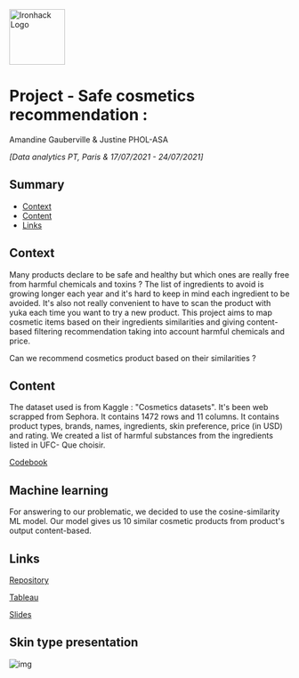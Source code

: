 <img src="https://bit.ly/2VnXWr2" alt="Ironhack Logo" width="100"/>

# Project - Safe cosmetics recommendation : 
Amandine Gauberville & Justine PHOL-ASA 

*[Data analytics PT, Paris & 17/07/2021 - 24/07/2021]*

## Summary
- [Context](#context)
- [Content](#content)
- [Links](#links)

<a name="context"></a>

## Context
Many products declare to be safe and healthy but which ones are really free from harmful chemicals and toxins ? The list of ingredients to avoid is growing longer each year and it's hard to keep in mind each ingredient to be avoided. It's also not really convenient to have to scan the product with yuka each time you want to try a new product. This project aims to map cosmetic items based on their ingredients similarities and giving content-based filtering recommendation taking into account harmful chemicals and price. 

Can we recommend cosmetics product based on their similarities ?

<a name="content"></a>

## Content

The dataset used is from Kaggle : "Cosmetics datasets". It's been web scrapped from Sephora. It contains 1472 rows and 11 columns.
It contains product types, brands, names, ingredients, skin preference, price (in USD) and rating.
We created a list of harmful substances from the ingredients listed in UFC- Que choisir.

[Codebook](https://drive.google.com/file/d/1z4dAHoN7Y9yZXxQG5rIcwNI7_IFcJf1P/view?usp=sharing)

<a name="links"></a>

## Machine learning

For answering to our problematic, we decided to use the cosine-similarity ML model. Our model gives us 10 similar  cosmetic products from product's output content-based.

## Links

[Repository](https://github.com/pholasajustine/Cosmetics_recommendation)  

[Tableau](https://public.tableau.com/app/profile/gauberville.amandine/viz/Cosmeticsrecommendations/Cosmeticsrecommendationsstory)

[Slides](https://docs.google.com/presentation/d/1z1G23GyCdhBC_8S5znftFD8cbTcb4lxsHXiSKX_FIGk/edit?usp=sharing) 

## Skin type presentation
![img](https://silkup.com/wp-content/uploads/2020/02/Copy-of-Fruits-Information-Campaign-Poster.png)



   
